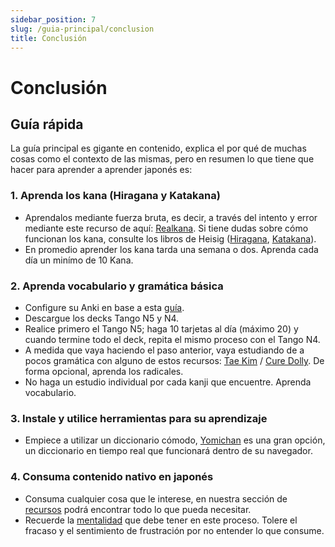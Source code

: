 ```yaml
---
sidebar_position: 7
slug: /guia-principal/conclusion
title: Conclusión
---
```


# Conclusión

## Guía rápida
La guía principal es gigante en contenido, explica el por qué de muchas cosas como el contexto de las mismas, pero en resumen lo que tiene que hacer para aprender a aprender japonés es:
### 1. Aprenda los kana (Hiragana y Katakana)
- Aprendalos mediante fuerza bruta, es decir, a través del intento y error mediante este recurso de aquí: [Realkana](https://realkana.com/). Si tiene dudas sobre cómo funcionan los kana, consulte los libros de Heisig ([Hiragana](https://cdn.discordapp.com/attachments/797575188354433064/920855912497963028/Kana_para_Recordar_-_Hiragana.pdf), [Katakana](https://cdn.discordapp.com/attachments/797575188354433064/920855913152270376/Kana_para_recordar_-_Katakana.pdf)).
- En promedio aprender los kana tarda una semana o dos. Aprenda cada día un minímo de 10 Kana.

### 2. Aprenda vocabulario y gramática básica
- Configure su Anki en base a esta [guía](/configuracion/anki).
- Descargue los decks Tango N5 y N4.
- Realice primero el Tango N5; haga 10 tarjetas al día (máximo 20) y cuando termine todo el deck, repita el mismo proceso con el Tango N4.
- A medida que vaya haciendo el paso anterior, vaya estudiando de a pocos gramática con alguno de estos recursos: [Tae Kim](http://guidetojapanese.org/learn/grammar) / [Cure Dolly](https://www.youtube.com/watch?v=pSvH9vH60Ig). De forma opcional, aprenda los radicales.
- No haga un estudio individual por cada kanji que encuentre. Aprenda vocabulario.
### 3. Instale y utilice herramientas para su aprendizaje
- Empiece a utilizar un diccionario cómodo, [Yomichan](/configuracion/yomichan) es una gran opción, un diccionario en tiempo real que funcionará dentro de su navegador.

### 4. Consuma contenido nativo en japonés
- Consuma cualquier cosa que le interese, en nuestra sección de [recursos](/utilidad/recursos) podrá encontrar todo lo que pueda necesitar.
- Recuerde la [mentalidad](/guia-principal/introduccion#mentalidad-que-deberá-tener) que debe tener en este proceso. Tolere el fracaso y el sentimiento de frustración por no entender lo que consume.
